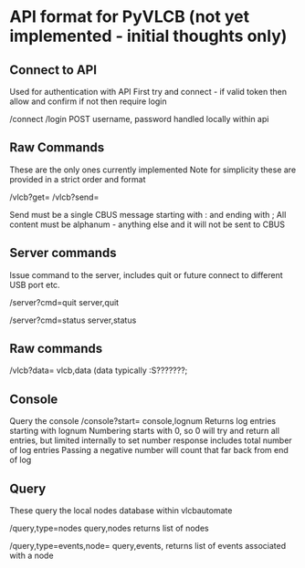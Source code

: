 # API format for PyVLCB (not yet implemented - initial thoughts only)

## Connect to API

Used for authentication with API
First try and connect - if valid token then allow and confirm
if not then require login

/connect
/login POST username, password
handled locally within api


## Raw Commands
These are the only ones currently implemented
Note for simplicity these are provided in a strict order and format

/vlcb?get=<id of first data packet>
/vlcb?send=<string of send request>

Send must be a single CBUS message starting with : and ending with ;
All content must be alphanum - anything else and it will not be sent to CBUS










## Server commands

Issue command to the server, includes quit or future connect to different USB port etc.

/server?cmd=quit
server,quit

/server?cmd=status
server,status


## Raw commands

/vlcb?data=<raw data>
vlcb,data
(data typically :S???????;

## Console

Query the console
/console?start=<lognum>
console,lognum
Returns log entries starting with lognum
Numbering starts with 0, so 0 will try and return all entries, but limited internally to set number
response includes total number of log entries
Passing a negative number will count that far back from end of log

## Query

These query the local nodes database within vlcbautomate 

/query,type=nodes
query,nodes
returns list of nodes

/query,type=events,node=<nodeid>
query,events,<nodeid>
returns list of events associated with a node




